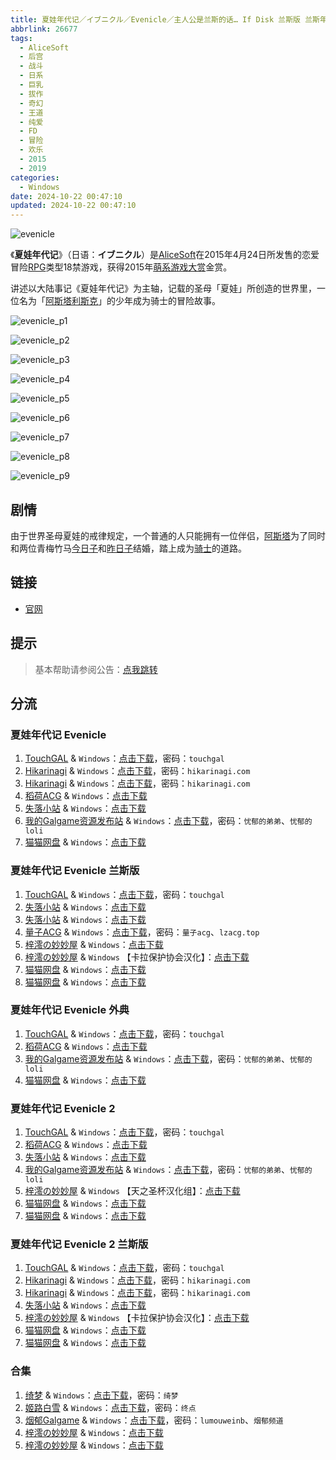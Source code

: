 ```yaml
---
title: 夏娃年代记／イブニクル／Evenicle／主人公是兰斯的话… If Disk 兰斯版 兰斯年代记 Rance 1 2 外典
abbrlink: 26677
tags:
  - AliceSoft
  - 后宫
  - 战斗
  - 日系
  - 巨乳
  - 拔作
  - 奇幻
  - 王道
  - 纯爱
  - FD
  - 冒险
  - 欢乐
  - 2015
  - 2019
categories:
  - Windows
date: 2024-10-22 00:47:10
updated: 2024-10-22 00:47:10
---
```


![evenicle](https://unpkg.com/galgame/img/evenicle.webp)

《**夏娃年代记**》（日语：**イブニクル**）是[AliceSoft](https://zh.moegirl.org.cn/AliceSoft)在2015年4月24日所发售的恋爱冒险[RPG](https://zh.moegirl.org.cn/角色扮演类游戏)类型18禁游戏，获得2015年[萌系游戏大赏](https://zh.moegirl.org.cn/萌系游戏大赏)金赏。

<!-- more -->

讲述以大陆事记《夏娃年代记》为主轴，记载的圣母「夏娃」所创造的世界里，一位名为「[阿斯塔利斯克](https://zh.moegirl.org.cn/阿斯塔利斯克)」的少年成为骑士的冒险故事。

![evenicle_p1](https://unpkg.com/galgame/img/evenicle_p1.webp)

![evenicle_p2](https://unpkg.com/galgame/img/evenicle_p2.webp)

![evenicle_p3](https://unpkg.com/galgame/img/evenicle_p3.webp)

![evenicle_p4](https://unpkg.com/galgame/img/evenicle_p4.webp)

![evenicle_p5](https://unpkg.com/galgame/img/evenicle_p5.webp)

![evenicle_p6](https://unpkg.com/galgame/img/evenicle_p6.webp)

![evenicle_p7](https://unpkg.com/galgame/img/evenicle_p7.webp)

![evenicle_p8](https://unpkg.com/galgame/img/evenicle_p8.webp)

![evenicle_p9](https://unpkg.com/galgame/img/evenicle_p9.webp)

## 剧情

由于世界圣母夏娃的戒律规定，一个普通的人只能拥有一位伴侣，[阿斯塔](https://zh.moegirl.org.cn/阿斯塔利斯克)为了同时和两位青梅竹马[今日子](https://zh.moegirl.org.cn/昨日子和今日子)和[昨日子](https://zh.moegirl.org.cn/昨日子和今日子)结婚，踏上成为[骑士](https://zh.moegirl.org.cn/index.php?title=騎士制度(Evenicle)&action=edit&redlink=1)的道路。

## 链接

- [官网](https://www.alicesoft.com/evenicle/index.html)

## 提示

> 基本帮助请参阅公告：[点我跳转](/p/announcement/)

## 分流

### 夏娃年代记 Evenicle

1. [TouchGAL](https://touchgal.net/) & `Windows`：[点击下载](https://pan.touchgal.net/s/7qZ2fX)，密码：`touchgal`
2. [Hikarinagi](https://www.hikarinagi.com/) & `Windows`：[点击下载](https://pan.himoe.uk/s/x1ns4)，密码：`hikarinagi.com`
3. [Hikarinagi](https://www.hikarinagi.com/) & `Windows`：[点击下载](https://pan.himoe.uk/s/n5G4uq)，密码：`hikarinagi.com`
4. [稻荷ACG](https://amoebi.com/) & `Windows`：[点击下载](https://download.zrflie1.pw/PC/Evenicle.7z)
5. [失落小站](https://www.shinnku.com/) & `Windows`：[点击下载](https://www.shinnku.com/api/download/0/win/%E5%A4%8F%E5%A8%83%E5%B9%B4%E4%BB%A3%E8%AE%B0.7z)
6. [我的Galgame资源发布站](https://www.ttloli.com/) & `Windows`：[点击下载](https://www.ttloli.com/evenicle.html)，密码：`忧郁的弟弟`、`忧郁的loli`
7. [猫猫网盘](https://pan.catcat.blog/) & `Windows`：[点击下载](https://pan.catcat.blog/d/GalGame/SP%E5%90%8E%E7%AB%AF1%5BGalGame%E5%88%86%E5%8C%BA%5D/%E7%BB%88%E7%82%B9%E6%B1%89%E5%8C%96%E9%87%8D%E6%95%B4v2%E7%89%88-%E7%A6%BB%E6%95%A3/%E6%9C%AC%E4%BD%93-Part2/%5B%E3%82%A2%E3%83%AA%E3%82%B9%E3%82%BD%E3%83%95%E3%83%88%5D%20%E3%82%A4%E3%83%96%E3%83%8B%E3%82%AF%E3%83%AB%20%E5%A4%8F%E5%A8%83%E5%B9%B4%E4%BB%A3%E8%AE%B0%20Evenicle%20.rar?sign=CmX76sVwXSeoLwAWtiuWif2enx4RrX6qiT1sHWME8uM=:0)

### 夏娃年代记 Evenicle 兰斯版

1. [TouchGAL](https://touchgal.net/) & `Windows`：[点击下载](https://pan.touchgal.net/s/OxNtW)，密码：`touchgal`
2. [失落小站](https://www.shinnku.com/) & `Windows`：[点击下载](https://www.shinnku.com/api/download/0/win/%E5%A4%8F%E5%A8%83%E5%B9%B4%E4%BB%A3%E8%AE%B0%EF%BC%92%E5%85%B0%E6%96%AF%E7%89%88.7z)
3. [失落小站](https://www.shinnku.com/) & `Windows`：[点击下载](https://www.shinnku.com/api/download/zd/0501-1000/[150424][ALICESOFT]%20%E5%A4%8F%E5%A8%83%E5%B9%B4%E4%BB%A3%E8%AE%B0%20%E5%85%B0%E6%96%AF%E7%89%88.rar)
4. [量子ACG](https://lzacg.org/) & `Windows`：[点击下载](https://lzacg.org/5423)，密码：`量子acg`、`lzacg.top`
5. [梓澪の妙妙屋](https://zi0.cc/) & `Windows`：[点击下载](https://zi0.cc/d/%2C%E3%80%90RPG-%E8%A7%92%E8%89%B2%E6%89%AE%E6%BC%94%E6%B8%B8%E6%88%8F%E3%80%91/%E3%80%90PC%E3%80%91%E5%A4%8F%E5%A8%83%E5%B9%B4%E4%BB%A3%E8%AE%B0%20%E5%85%B0%E6%96%AF%E7%89%88/%E5%A4%8F%E5%A8%83%E5%B9%B4%E4%BB%A3%E8%AE%B0%20%E5%85%B0%E6%96%AF%E7%89%88.zip?sign=LC5OnaxHliPDKCg0YA1HfOzcVtl0MCjvE4HEWgj0GTc=:0)
6. [梓澪の妙妙屋](https://zi0.cc/) & `Windows` 【卡拉保护协会汉化】：[点击下载](https://zi0.cc/d/%60%E3%80%90%E5%90%88%E9%9B%86%E7%B3%BB%E5%88%97%E3%80%91/%E5%8D%97%2BGalGame%E6%B1%89%E5%8C%96%E5%8C%BA%E5%85%A8%E5%8C%BA%E8%B5%84%E6%BA%90%E5%A4%87%E4%BB%BD/1/03/%5BAliceSoft%5D%20Evenicle%20Rance%20%20%E5%85%B0%E6%96%AF%E5%B9%B4%E4%BB%A3%E8%AE%B0%20%20%E5%A4%8F%E5%A8%83%E5%B9%B4%E4%BB%A3%E8%AE%B0%20%E5%85%B0%E6%96%AF%E7%89%88%20%E6%B1%89%E5%8C%96%E7%A1%AC%E7%9B%98%E7%89%88%5B%E5%8D%A1%E6%8B%89%E4%BF%9D%E6%8A%A4%E5%8D%8F%E4%BC%9A%E6%B1%89%E5%8C%96%5D.zip?sign=P503Cm39YVFz55zQyricKlWvGj-u8XJnORc8A5wsjQI=:0)
7. [猫猫网盘](https://pan.catcat.blog/) & `Windows`：[点击下载](https://pan.catcat.blog/d/GalGame/SP%E5%90%8E%E7%AB%AF1%5BGalGame%E5%88%86%E5%8C%BA%5D/%E7%BB%88%E7%82%B9%E6%B1%89%E5%8C%96%E9%87%8D%E6%95%B4v2%E7%89%88-%E7%A6%BB%E6%95%A3/%E6%9C%AC%E4%BD%93-Part2/%5B%E3%82%A2%E3%83%AA%E3%82%B9%E3%82%BD%E3%83%95%E3%83%88%5D%20%E3%82%A4%E3%83%96%E3%83%8B%E3%82%AF%E3%83%AB%E3%83%BB%E3%83%A9%E3%83%B3%E3%82%B9%E7%89%88%20%E5%A4%8F%E5%A8%83%E5%B9%B4%E4%BB%A3%E8%AE%B0%20%E5%85%B0%E6%96%AF%E7%89%88.rar?sign=mbyxin3dzD368W4rlbxZGbBQTLP1ANLyoMTdqWi8-ZI=:0)
8. [猫猫网盘](https://pan.catcat.blog/) & `Windows`：[点击下载](https://pan.catcat.blog/d/GalGame/SP%E5%90%8E%E7%AB%AF1%5BGalGame%E5%88%86%E5%8C%BA%5D/%E5%8D%97%2BGalGame%E6%B1%89%E5%8C%96%E5%8C%BA%E5%85%A8%E5%8C%BA%E5%A4%87%E4%BB%BD%E5%90%88%E9%9B%86%5B%E9%87%8D%E5%8E%8B%5D-%E7%A6%BB%E6%95%A3/%E7%AC%AC%E4%B8%80%E8%BD%AE-Part3/Main/%5BAliceSoft%5D%20Evenicle%20Rance%20%20%E5%85%B0%E6%96%AF%E5%B9%B4%E4%BB%A3%E8%AE%B0%20%20%E5%A4%8F%E5%A8%83%E5%B9%B4%E4%BB%A3%E8%AE%B0%20%E5%85%B0%E6%96%AF%E7%89%88%20%E6%B1%89%E5%8C%96%E7%A1%AC%E7%9B%98%E7%89%88%5B%E5%8D%A1%E6%8B%89%E4%BF%9D%E6%8A%A4%E5%8D%8F%E4%BC%9A%E6%B1%89%E5%8C%96%5D/%5BAliceSoft%5D%20Evenicle%20Rance%20%20%E5%85%B0%E6%96%AF%E5%B9%B4%E4%BB%A3%E8%AE%B0%20%20%E5%A4%8F%E5%A8%83%E5%B9%B4%E4%BB%A3%E8%AE%B0%20%E5%85%B0%E6%96%AF%E7%89%88%20%E6%B1%89%E5%8C%96%E7%A1%AC%E7%9B%98%E7%89%88%5B%E5%8D%A1%E6%8B%89%E4%BF%9D%E6%8A%A4%E5%8D%8F%E4%BC%9A%E6%B1%89%E5%8C%96%5D.rar?sign=Ksvp6b_-1jfQ0b0s2lYze9YualsbUgFJ9IWN2TxECDI=:0)

### 夏娃年代记 Evenicle 外典

1. [TouchGAL](https://touchgal.net/) & `Windows`：[点击下载](https://pan.touchgal.net/s/PyB7HR)，密码：`touchgal`
2. [稻荷ACG](https://amoebi.com/) & `Windows`：[点击下载](https://download.zrflie1.pw/PC/Evenicle%E5%A4%96%E5%85%B8.7z)
3. [我的Galgame资源发布站](https://www.ttloli.com/) & `Windows`：[点击下载](https://www.ttloli.com/xiawaniandaijieveniclewaidian.html)，密码：`忧郁的弟弟`、`忧郁的loli`
4. [猫猫网盘](https://pan.catcat.blog/) & `Windows`：[点击下载](https://pan.catcat.blog/d/GalGame/SP%E5%90%8E%E7%AB%AF1%5BGalGame%E5%88%86%E5%8C%BA%5D/%E7%BB%88%E7%82%B9%E6%B1%89%E5%8C%96%E9%87%8D%E6%95%B4v2%E7%89%88-%E7%A6%BB%E6%95%A3/%E6%9C%AC%E4%BD%93-Part2/%5B%E3%82%A2%E3%83%AA%E3%82%B9%E3%82%BD%E3%83%95%E3%83%88%5D%20%E3%82%A4%E3%83%96%E3%83%8B%E3%82%AF%E3%83%AB%E5%A4%96%E5%85%B8%20%E5%A4%8F%E5%A8%83%E5%B9%B4%E4%BB%A3%E8%AE%B0%20Evenicle%20%20%E5%A4%96%E5%85%B8.rar?sign=yT_MfMNi0vMZnRzCcfWFzlz8Y-PZBVFrdtulgfCQIIo=:0)

### 夏娃年代记 Evenicle 2

1. [TouchGAL](https://touchgal.net/) & `Windows`：[点击下载](https://pan.touchgal.net/s/G9w5hX)，密码：`touchgal`
2. [稻荷ACG](https://amoebi.com/) & `Windows`：[点击下载](https://download.zrflie1.pw/PC/Evenicle2.7z)
3. [失落小站](https://www.shinnku.com/) & `Windows`：[点击下载](https://www.shinnku.com/api/download/zd/1501-2000/[190222][ALICESOFT]%20%E5%A4%8F%E5%A8%83%E5%B9%B4%E4%BB%A3%E8%AE%B02%20V1.02.rar)
4. [我的Galgame资源发布站](https://www.ttloli.com/) & `Windows`：[点击下载](https://www.ttloli.com/evenicle2.html)，密码：`忧郁的弟弟`、`忧郁的loli`
5. [梓澪の妙妙屋](https://zi0.cc/) & `Windows` 【天之圣杯汉化组】：[点击下载](https://zi0.cc/d/%60%E3%80%90%E5%90%88%E9%9B%86%E7%B3%BB%E5%88%97%E3%80%91/%E5%8D%97%2BGalGame%E6%B1%89%E5%8C%96%E5%8C%BA%E5%85%A8%E5%8C%BA%E8%B5%84%E6%BA%90%E5%A4%87%E4%BB%BD/1/03/%5BALICESOFT%5D%20%E5%A4%8F%E5%A8%83%E5%B9%B4%E4%BB%A3%E8%AE%B02%20%20%20%E3%82%A4%E3%83%96%E3%83%8B%E3%82%AF%E3%83%AB2%20V1.02%E6%B1%89%E5%8C%96%E7%A1%AC%E7%9B%98%E7%89%88%5B%E5%A4%A9%E4%B9%8B%E5%9C%A3%E6%9D%AF%E6%B1%89%E5%8C%96%E7%BB%84%5D.zip?sign=oi__9alRjTRnTZEM6YoPjh582Nz8xxl8QubCnuA202A=:0)
6. [猫猫网盘](https://pan.catcat.blog/) & `Windows`：[点击下载](https://pan.catcat.blog/d/GalGame/SP%E5%90%8E%E7%AB%AF1%5BGalGame%E5%88%86%E5%8C%BA%5D/%E7%BB%88%E7%82%B9%E6%B1%89%E5%8C%96%E9%87%8D%E6%95%B4v2%E7%89%88-%E7%A6%BB%E6%95%A3/%E6%9C%AC%E4%BD%93-Part2/%5B%E3%82%A2%E3%83%AA%E3%82%B9%E3%82%BD%E3%83%95%E3%83%88%5D%20%E3%82%A4%E3%83%96%E3%83%8B%E3%82%AF%E3%83%AB2%20%E5%A4%8F%E5%A8%83%E5%B9%B4%E4%BB%A3%E8%AE%B02.rar?sign=3NibusFV0l_XQUQnvvg6i3IHwrruX9DQuVOkCS6LMKQ=:0)
7. [猫猫网盘](https://pan.catcat.blog/) & `Windows`：[点击下载](https://pan.catcat.blog/d/GalGame/SP%E5%90%8E%E7%AB%AF1%5BGalGame%E5%88%86%E5%8C%BA%5D/%E5%8D%97%2BGalGame%E6%B1%89%E5%8C%96%E5%8C%BA%E5%85%A8%E5%8C%BA%E5%A4%87%E4%BB%BD%E5%90%88%E9%9B%86%5B%E9%87%8D%E5%8E%8B%5D-%E7%A6%BB%E6%95%A3/%E7%AC%AC%E4%B8%80%E8%BD%AE-Part3/Main/%5BALICESOFT%5D%20%E5%A4%8F%E5%A8%83%E5%B9%B4%E4%BB%A3%E8%AE%B02%20%20%20%E3%82%A4%E3%83%96%E3%83%8B%E3%82%AF%E3%83%AB2%20V1.02%E6%B1%89%E5%8C%96%E7%A1%AC%E7%9B%98%E7%89%88%5B%E5%A4%A9%E4%B9%8B%E5%9C%A3%E6%9D%AF%E6%B1%89%E5%8C%96%E7%BB%84%5D/%5BALICESOFT%5D%20%E5%A4%8F%E5%A8%83%E5%B9%B4%E4%BB%A3%E8%AE%B02%20%20%20%E3%82%A4%E3%83%96%E3%83%8B%E3%82%AF%E3%83%AB2%20V1.02%E6%B1%89%E5%8C%96%E7%A1%AC%E7%9B%98%E7%89%88%5B%E5%A4%A9%E4%B9%8B%E5%9C%A3%E6%9D%AF%E6%B1%89%E5%8C%96%E7%BB%84%5D.rar?sign=vH5rwEVFA_udO6BDciIhVJwNAekFkMFDYO1rOZ0d4Pk=:0)

### 夏娃年代记 Evenicle 2 兰斯版

1. [TouchGAL](https://touchgal.net/) & `Windows`：[点击下载](https://pan.touchgal.net/s/VDBZud)，密码：`touchgal`
2. [Hikarinagi](https://www.hikarinagi.com/) & `Windows`：[点击下载](https://pan.himoe.uk/s/yXwCz)，密码：`hikarinagi.com`
3. [Hikarinagi](https://www.hikarinagi.com/) & `Windows`：[点击下载](https://pan.himoe.uk/s/mZ7pFK)，密码：`hikarinagi.com`
4. [失落小站](https://www.shinnku.com/) & `Windows`：[点击下载](https://www.shinnku.com/api/download/zd/1501-2000/[190222][ALICESOFT]%20%E5%A4%8F%E5%A8%83%E5%B9%B4%E4%BB%A3%E8%AE%B0%EF%BC%92%E5%85%B0%E6%96%AF%E7%89%88.rar)
5. [梓澪の妙妙屋](https://zi0.cc/) & `Windows` 【卡拉保护协会汉化】：[点击下载](https://zi0.cc/d/%60%E3%80%90%E5%90%88%E9%9B%86%E7%B3%BB%E5%88%97%E3%80%91/%E5%8D%97%2BGalGame%E6%B1%89%E5%8C%96%E5%8C%BA%E5%85%A8%E5%8C%BA%E8%B5%84%E6%BA%90%E5%A4%87%E4%BB%BD/1/03/%5BAliceSoft%5D%20Evenicle%202%20Rance%20%20%E5%A4%8F%E5%A8%83%E5%B9%B4%E4%BB%A3%E8%AE%B0%EF%BC%92%E5%85%B0%E6%96%AF%E7%89%88%20%E6%B1%89%E5%8C%96%E7%A1%AC%E7%9B%98%E7%89%88%5B%E5%8D%A1%E6%8B%89%E4%BF%9D%E6%8A%A4%E5%8D%8F%E4%BC%9A%E6%B1%89%E5%8C%96%E7%BB%84%5D.zip?sign=Ury-l3l0Rbb833w2hoYxm76MWahrTrVAkhoDUMIfFIQ=:0)
6. [猫猫网盘](https://pan.catcat.blog/) & `Windows`：[点击下载](https://pan.catcat.blog/d/GalGame/SP%E5%90%8E%E7%AB%AF1%5BGalGame%E5%88%86%E5%8C%BA%5D/%E7%BB%88%E7%82%B9%E6%B1%89%E5%8C%96%E9%87%8D%E6%95%B4v2%E7%89%88-%E7%A6%BB%E6%95%A3/%E6%9C%AC%E4%BD%93-Part1/%5B%E3%82%A2%E3%83%AA%E3%82%B9%E3%82%BD%E3%83%95%E3%83%88%5D%20%E3%82%A4%E3%83%96%E3%83%8B%E3%82%AF%E3%83%AB%EF%BC%92%E3%83%A9%E3%83%B3%E3%82%B9%E7%89%88%20%E5%A4%8F%E5%A8%83%E5%B9%B4%E4%BB%A3%E8%AE%B0%EF%BC%92%E5%85%B0%E6%96%AF%E7%89%88.rar?sign=vWAjUDUCLOtsHxNoNtK8gxyQByO_BCmX-0PlcYPEuK8=:0)
7. [猫猫网盘](https://pan.catcat.blog/) & `Windows`：[点击下载](https://pan.catcat.blog/d/GalGame/SP%E5%90%8E%E7%AB%AF1%5BGalGame%E5%88%86%E5%8C%BA%5D/%E5%8D%97%2BGalGame%E6%B1%89%E5%8C%96%E5%8C%BA%E5%85%A8%E5%8C%BA%E5%A4%87%E4%BB%BD%E5%90%88%E9%9B%86%5B%E9%87%8D%E5%8E%8B%5D-%E7%A6%BB%E6%95%A3/%E7%AC%AC%E4%B8%80%E8%BD%AE-Part3/Main/%5BAliceSoft%5D%20Evenicle%202%20Rance%20%20%E5%A4%8F%E5%A8%83%E5%B9%B4%E4%BB%A3%E8%AE%B0%EF%BC%92%E5%85%B0%E6%96%AF%E7%89%88%20%E6%B1%89%E5%8C%96%E7%A1%AC%E7%9B%98%E7%89%88%5B%E5%8D%A1%E6%8B%89%E4%BF%9D%E6%8A%A4%E5%8D%8F%E4%BC%9A%E6%B1%89%E5%8C%96%E7%BB%84%5D/%5BAliceSoft%5D%20Evenicle%202%20Rance%20%20%E5%A4%8F%E5%A8%83%E5%B9%B4%E4%BB%A3%E8%AE%B0%EF%BC%92%E5%85%B0%E6%96%AF%E7%89%88%20%E6%B1%89%E5%8C%96%E7%A1%AC%E7%9B%98%E7%89%88%5B%E5%8D%A1%E6%8B%89%E4%BF%9D%E6%8A%A4%E5%8D%8F%E4%BC%9A%E6%B1%89%E5%8C%96%E7%BB%84%5D.rar?sign=4gOZP0dZ82_Rnc6j1p-2T_ZyX2TcWJPi4WeBGRX0Zj8=:0)

### 合集

1. [绮梦](https://acgs.one/) & `Windows`：[点击下载](https://acgs.one/game/248.html)，密码：`绮梦`
2. [姬路白雪](https://pan.jlbx.xyz/) & `Windows`：[点击下载](https://pan.jlbx.xyz/?s=%E5%A4%8F%E5%A8%83%E5%B9%B4%E4%BB%A3%E8%AE%B0)，密码：`终点`
3. [烟郁Galgame](https://yanyugal.top/) & `Windows`：[点击下载](https://yanyugal.top/disk1/PC/%E5%A4%8F%E5%A8%83%E5%B9%B4%E4%BB%A3%E8%AE%B0)，密码：`lumouweinb`、`烟郁频道`
4. [梓澪の妙妙屋](https://zi0.cc/) & `Windows`：[点击下载](https://zi0.cc/%60%E3%80%90%E5%90%88%E9%9B%86%E7%B3%BB%E5%88%97%E3%80%91/%E6%B1%89%E5%8C%96galgame%E4%BC%9A%E7%A4%BE%E5%90%88%E9%9B%86/%E6%B1%89%E5%8C%96%E4%BC%9A%E7%A4%BE%E5%90%88%E9%9B%86%E9%83%A8%E5%88%86%20part3/ALICESOFT)
5. [梓澪の妙妙屋](https://zi0.cc/) & `Windows`：[点击下载](https://zi0.cc/%60%E3%80%90%E5%90%88%E9%9B%86%E7%B3%BB%E5%88%97%E3%80%91/Alice%20Soft%E7%A4%BE%2026%E9%83%A8%E6%B1%89%E5%8C%96%E5%90%88%E9%9B%86)
